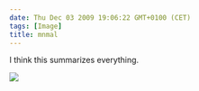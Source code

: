 ```yaml
---
date: Thu Dec 03 2009 19:06:22 GMT+0100 (CET)
tags: [Image]
title: mnmal
---
```


I think this summarizes everything.

![](http://24.media.tumblr.com/tumblr_kt78unDCi71qa3qedo1_500.jpg)

